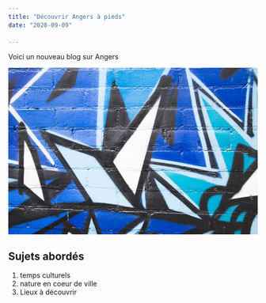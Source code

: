 ```yaml
---
title: "Découvrir Angers à pieds"
date: "2020-09-09"

---
```


Voici un nouveau blog sur Angers

![photo brick](./blue-black-on-brick.png)

## Sujets abordés

1. temps culturels
2. nature en coeur de ville
3. Lieux à découvrir